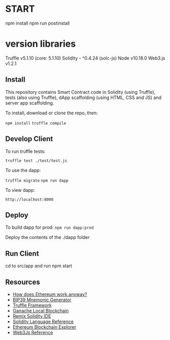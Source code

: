 # START 
npm install
npm run postinstall

# version libraries
Truffle v5.1.10 (core: 5.1.10)
Solidity - ^0.4.24 (solc-js)
Node v10.18.0
Web3.js v1.2.1

## Install

This repository contains Smart Contract code in Solidity (using Truffle), tests (also using Truffle), dApp scaffolding (using HTML, CSS and JS) and server app scaffolding.

To install, download or clone the repo, then:

`npm install`
`truffle compile`

## Develop Client

To run truffle tests:

`truffle test ./test/test.js`

To use the dapp:

`truffle migrate`
`npm run dapp`

To view dapp:

`http://localhost:8000`

## Deploy

To build dapp for prod:
`npm run dapp:prod`

Deploy the contents of the ./dapp folder

## Run Client
cd to src/app and run npm start

## Resources

* [How does Ethereum work anyway?](https://medium.com/@preethikasireddy/how-does-ethereum-work-anyway-22d1df506369)
* [BIP39 Mnemonic Generator](https://iancoleman.io/bip39/)
* [Truffle Framework](http://truffleframework.com/)
* [Ganache Local Blockchain](http://truffleframework.com/ganache/)
* [Remix Solidity IDE](https://remix.ethereum.org/)
* [Solidity Language Reference](http://solidity.readthedocs.io/en/v0.4.24/)
* [Ethereum Blockchain Explorer](https://etherscan.io/)
* [Web3Js Reference](https://github.com/ethereum/wiki/wiki/JavaScript-API)
